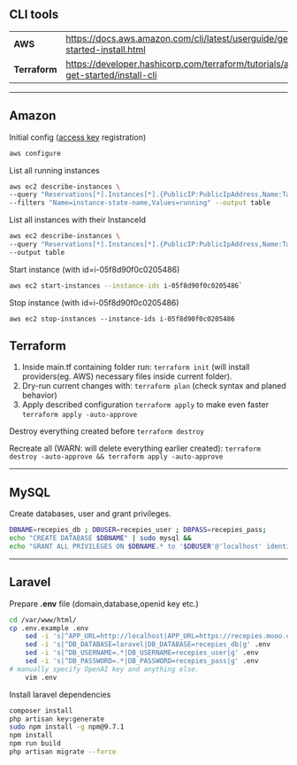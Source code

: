 
## CLI tools 


|  |  |
| ------ | ------ |
| **AWS** | https://docs.aws.amazon.com/cli/latest/userguide/getting-started-install.html |
| **Terraform** | https://developer.hashicorp.com/terraform/tutorials/aws-get-started/install-cli |


---

## Amazon 

Initial config ([access key](https://docs.aws.amazon.com/IAM/latest/UserGuide/id_credentials_access-keys.html) registration)
```sh
aws configure
```

List all running instances
```sh
aws ec2 describe-instances \
--query "Reservations[*].Instances[*].{PublicIP:PublicIpAddress,Name:Tags[?Key=='Name']|[0].Value,Status:State.Name}"  \
--filters "Name=instance-state-name,Values=running" --output table
```

List all instances with their InstanceId
```sh
aws ec2 describe-instances \
--query "Reservations[*].Instances[*].{PublicIP:PublicIpAddress,Name:Tags[?Key=='Name']|[0].Value,Status:State.Name,Instance:InstanceId}"  \
--output table
```
Start instance (with id=i-05f8d90f0c0205486)
```sh
aws ec2 start-instances --instance-ids i-05f8d90f0c0205486`
```
Stop instance (with id=i-05f8d90f0c0205486)
```
aws ec2 stop-instances --instance-ids i-05f8d90f0c0205486
```

## Terraform 
1) Inside main.tf containing folder run: `terraform init` (will install providers(eg. AWS) necessary files inside current folder).
2) Dry-run current changes with: `terraform plan` (check syntax and planed behavior)
3) Apply described configuration `terraform apply` to make even faster `terraform apply -auto-approve`

Destroy everything created before `terraform destroy` 

Recreate all (WARN: will delete everything earlier created): `terraform destroy -auto-approve && terraform apply -auto-approve`


---
## MySQL
Create databases, user and grant privileges. 
```sh
DBNAME=recepies_db ; DBUSER=recepies_user ; DBPASS=recepies_pass;
echo "CREATE DATABASE $DBNAME" | sudo mysql && 
echo "GRANT ALL PRIVILEGES ON $DBNAME.* to '$DBUSER'@'localhost' identified by '$DBPASS'" | sudo mysql
```
---
## Laravel 

Prepare **.env** file (domain,database,openid key etc.)

```sh
cd /var/www/html/
cp .env.example .env
    sed -i 's|^APP_URL=http://localhost|APP_URL=https://recepies.mooo.com|g' .env
    sed -i 's|^DB_DATABASE=laravel|DB_DATABASE=recepies_db|g' .env
    sed -i 's|^DB_USERNAME=.*|DB_USERNAME=recepies_user|g' .env
    sed -i 's|^DB_PASSWORD=.*|DB_PASSWORD=recepies_pass|g' .env
# manually specify OpenAI key and anything else. 
    vim .env
```
Install laravel dependencies
```sh
composer install
php artisan key:generate
sudo npm install -g npm@9.7.1
npm install
npm run build
php artisan migrate --force
```

